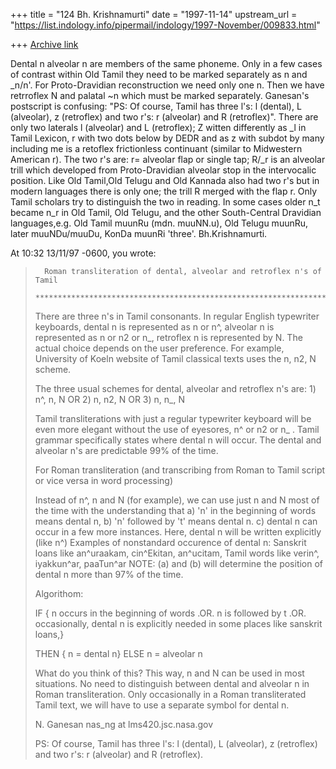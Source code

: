 +++
title = "124 Bh. Krishnamurti"
date = "1997-11-14"
upstream_url = "https://list.indology.info/pipermail/indology/1997-November/009833.html"

+++
[Archive link](https://list.indology.info/pipermail/indology/1997-November/009833.html)

Dental n alveolar n are members of the same phoneme. Only in a few cases of
contrast within Old Tamil they need to be marked separately as n and _n/n'.
For Proto-Dravidian reconstruction we need only one n. Then we have
retrroflex N and palatal ~n which must be marked separately.
Ganesan's postscript is confusing:
"PS: Of course, Tamil has three l's: l (dental), L (alveolar), z (retroflex)
     and two r's: r (alveolar) and R (retroflex)".
There are only two laterals l (alveolar) and L (retroflex); Z witten
differently  as _l  in Tamil Lexicon, r with two dots below by DEDR and as z
with subdot by many including me is a retoflex frictionless continuant
(similar to Midwestern American r). The two r's are: r= alveolar flap or
single tap; R/_r is an alveolar trill which developed from Proto-Dravidian
alveolar stop in the intervocalic position. Like Old Tamil,Old Telugu and
Old Kannada also had two r's but in modern languages there is only one; the
trill R merged with the flap r. Only Tamil scholars try to distinguish the
two in reading. In some cases older n_t became n_r in Old Tamil, Old Telugu,
and the other South-Central Dravidian languages,e.g. Old Tamil muunRu (mdn.
muuNN.u), Old Telugu muunRu, later muuNDu/muuDu, KonDa muunRi 'three'.
Bh.Krishnamurti.

At 10:32 13/11/97 -0600, you wrote:
>       Roman transliteration of dental, alveolar and retroflex n's of Tamil
>      **********************************************************************
>
> There are three n's in Tamil consonants. In regular English typewriter
> keyboards, dental n is represented as n or n^, alveolar n is represented
> as n or n2 or n_,  retroflex n is represented by N. The actual choice
> depends on the user preference. For example, University of Koeln
> website of Tamil classical texts uses the n, n2, N scheme.
>
> The three usual schemes for dental, alveolar and retroflex n's are:
>     1) n^, n, N
>     OR
>     2) n, n2, N
>     OR
>     3) n, n_, N
>
> Tamil transliterations with just a regular typewriter keyboard
> will be even more elegant without the use of eyesores, n^ or n2 or n_ .
> Tamil grammar specifically states where dental n will occur.
> The dental and alveolar n's are predictable 99% of the time.
>
>
>
>    For Roman transliteration (and transcribing from Roman to
>  Tamil script or vice versa in word processing)
>
>   Instead of n^, n and N (for example),
>     we can use just n and N most of the time
>         with the understanding that
>          a) 'n' in the beginning of words means dental n,
>          b) 'n' followed by 't' means dental n.
>          c) dental n can occur in a few more instances.
>             Here, dental n will be written explicitly (like n^)
>             Examples of nonstandard occurence of dental n:
>               Sanskrit loans like an^uraakam, cin^Ekitan, an^ucitam,
>               Tamil words like verin^, iyakkun^ar, paaTun^ar
>        NOTE: (a) and (b) will determine the position of dental n
>               more than 97% of the time.
>
> Algorithom:
>
> IF {
>     n occurs in the beginning of words
>      .OR.
>     n is followed by t
>       .OR.
>     occasionally, dental n is explicitly needed
>       in some places like sanskrit loans,}
>
>   THEN { n = dental n}
> ELSE
>      n = alveolar n
>
>
>  What do you think of this? This way, n and N can be used in most situations.
> No need to distinguish between dental and alveolar n in Roman transliteration.
> Only occasionally in a Roman transliterated Tamil text, we will have to use a
> separate symbol for dental n.
>
>  N. Ganesan
>  nas_ng at lms420.jsc.nasa.gov
>
> PS: Of course, Tamil has three l's: l (dental), L (alveolar), z (retroflex)
>     and two r's: r (alveolar) and R (retroflex).
>
>



